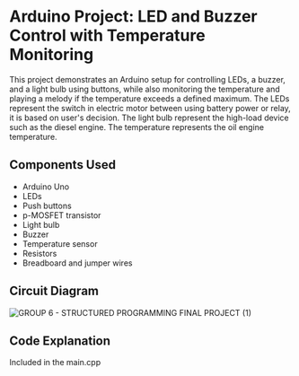 # Arduino Project: LED and Buzzer Control with Temperature Monitoring

This project demonstrates an Arduino setup for controlling LEDs, a buzzer, and a light bulb using buttons, while also monitoring the temperature and playing a melody if the temperature exceeds a defined maximum.
The LEDs represent the switch in electric motor between using battery power or relay, it is based on user's decision. 
The light bulb represent the high-load device such as the diesel engine. 
The temperature represents the oil engine temperature. 


## Components Used

- Arduino Uno
- LEDs
- Push buttons
- p-MOSFET transistor
- Light bulb
- Buzzer
- Temperature sensor
- Resistors
- Breadboard and jumper wires

## Circuit Diagram
![GROUP 6 - STRUCTURED PROGRAMMING FINAL PROJECT (1)](https://github.com/user-attachments/assets/c5a07f27-e895-468e-ac69-709bcff01751)

## Code Explanation 
Included in the main.cpp 



